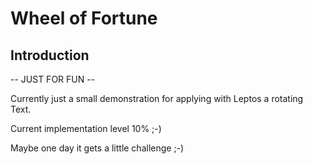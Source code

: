 # Wheel of Fortune

## Introduction

-- JUST FOR FUN --

Currently just a small demonstration for applying with Leptos a rotating Text.

Current implementation level 10% ;-)

Maybe one day it gets a little challenge ;-)